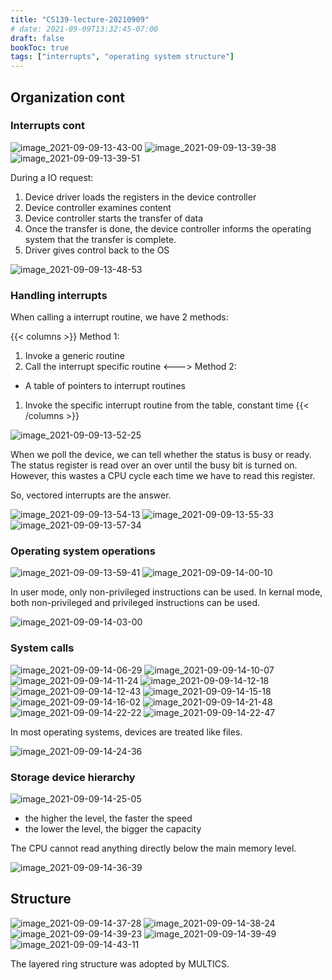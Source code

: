 ```yaml
---
title: "CS139-lecture-20210909"
# date: 2021-09-09T13:32:45-07:00
draft: false
bookToc: true
tags: ["interrupts", "operating system structure"]
---
```


## Organization cont

### Interrupts cont

![image_2021-09-09-13-43-00](/notes/image_2021-09-09-13-43-00.png)
![image_2021-09-09-13-39-38](/notes/image_2021-09-09-13-39-38.png)
![image_2021-09-09-13-39-51](/notes/image_2021-09-09-13-39-51.png)

During a IO request:
1. Device driver loads the registers in the device controller
2. Device controller examines content
3. Device controller starts the transfer of data
4. Once the transfer is done, the device controller informs the operating system that the transfer is complete.
5. Driver gives control back to the OS

![image_2021-09-09-13-48-53](/notes/image_2021-09-09-13-48-53.png)

### Handling interrupts

When calling a interrupt routine, we have 2 methods:

{{< columns >}}
Method 1:
1. Invoke a generic routine
2. Call the interrupt specific routine
<--->
Method 2:
- A table of pointers to interrupt routines
1. Invoke the specific interrupt routine from the table, constant time
{{< /columns >}}

![image_2021-09-09-13-52-25](/notes/image_2021-09-09-13-52-25.png)

When we poll the device, we can tell whether the status is busy or ready.
The status register is read over an over until the busy bit is turned on.
However, this wastes a CPU cycle each time we have to read this register.

So, vectored interrupts are the answer.

![image_2021-09-09-13-54-13](/notes/image_2021-09-09-13-54-13.png)
![image_2021-09-09-13-55-33](/notes/image_2021-09-09-13-55-33.png)
![image_2021-09-09-13-57-34](/notes/image_2021-09-09-13-57-34.png)

### Operating system operations

![image_2021-09-09-13-59-41](/notes/image_2021-09-09-13-59-41.png)
![image_2021-09-09-14-00-10](/notes/image_2021-09-09-14-00-10.png)

In user mode, only non-privileged instructions can be used.
In kernal mode, both non-privileged and privileged instructions can be used.

![image_2021-09-09-14-03-00](/notes/image_2021-09-09-14-03-00.png)

### System calls

![image_2021-09-09-14-06-29](/notes/image_2021-09-09-14-06-29.png)
![image_2021-09-09-14-10-07](/notes/image_2021-09-09-14-10-07.png)
![image_2021-09-09-14-11-24](/notes/image_2021-09-09-14-11-24.png)
![image_2021-09-09-14-12-18](/notes/image_2021-09-09-14-12-18.png)
![image_2021-09-09-14-12-43](/notes/image_2021-09-09-14-12-43.png)
![image_2021-09-09-14-15-18](/notes/image_2021-09-09-14-15-18.png)
![image_2021-09-09-14-16-02](/notes/image_2021-09-09-14-16-02.png)
![image_2021-09-09-14-21-48](/notes/image_2021-09-09-14-21-48.png)
![image_2021-09-09-14-22-22](/notes/image_2021-09-09-14-22-22.png)
![image_2021-09-09-14-22-47](/notes/image_2021-09-09-14-22-47.png)

In most operating systems, devices are treated like files.

![image_2021-09-09-14-24-36](/notes/image_2021-09-09-14-24-36.png)

### Storage device hierarchy

![image_2021-09-09-14-25-05](/notes/image_2021-09-09-14-25-05.png)

- the higher the level, the faster the speed
- the lower the level, the bigger the capacity

The CPU cannot read anything directly below the main memory level.

![image_2021-09-09-14-36-39](/notes/image_2021-09-09-14-36-39.png)

## Structure

![image_2021-09-09-14-37-28](/notes/image_2021-09-09-14-37-28.png)
![image_2021-09-09-14-38-24](/notes/image_2021-09-09-14-38-24.png)
![image_2021-09-09-14-39-23](/notes/image_2021-09-09-14-39-23.png)
![image_2021-09-09-14-39-49](/notes/image_2021-09-09-14-39-49.png)
![image_2021-09-09-14-43-11](/notes/image_2021-09-09-14-43-11.png)

The layered ring structure was adopted by MULTICS.

